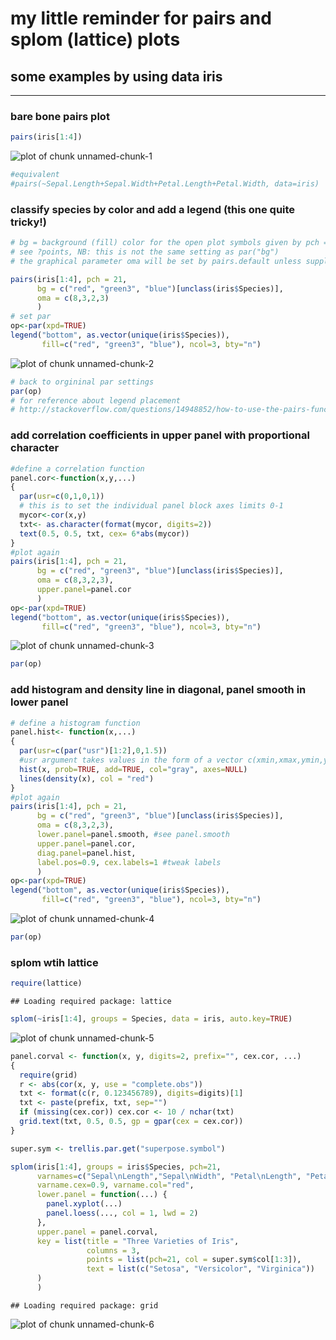 # my little reminder for pairs and splom (lattice) plots
## some examples by using data iris
*****

### bare bone pairs plot

```r
pairs(iris[1:4])
```

![plot of chunk unnamed-chunk-1](figure/unnamed-chunk-1.png) 

```r
#equivalent
#pairs(~Sepal.Length+Sepal.Width+Petal.Length+Petal.Width, data=iris)
```
### classify species by color and add a legend (this one quite tricky!)

```r
# bg = background (fill) color for the open plot symbols given by pch = 21
# see ?points, NB: this is not the same setting as par("bg")
# the graphical parameter oma will be set by pairs.default unless supplied as an argument here

pairs(iris[1:4], pch = 21,
      bg = c("red", "green3", "blue")[unclass(iris$Species)],
      oma = c(8,3,2,3)      
      )
# set par  
op<-par(xpd=TRUE)
legend("bottom", as.vector(unique(iris$Species)),
       fill=c("red", "green3", "blue"), ncol=3, bty="n")
```

![plot of chunk unnamed-chunk-2](figure/unnamed-chunk-2.png) 

```r
# back to orgininal par settings
par(op)
# for reference about legend placement 
# http://stackoverflow.com/questions/14948852/how-to-use-the-pairs-function-combined-with-layout-in-r
```
### add correlation coefficients in upper panel with proportional character


```r
#define a correlation function
panel.cor<-function(x,y,...)
{
  par(usr=c(0,1,0,1))
  # this is to set the individual panel block axes limits 0-1
  mycor<-cor(x,y)
  txt<- as.character(format(mycor, digits=2))
  text(0.5, 0.5, txt, cex= 6*abs(mycor))
}
#plot again
pairs(iris[1:4], pch = 21,
      bg = c("red", "green3", "blue")[unclass(iris$Species)],
      oma = c(8,3,2,3), 
      upper.panel=panel.cor
      )
op<-par(xpd=TRUE)
legend("bottom", as.vector(unique(iris$Species)),
       fill=c("red", "green3", "blue"), ncol=3, bty="n")
```

![plot of chunk unnamed-chunk-3](figure/unnamed-chunk-3.png) 

```r
par(op)
```
### add histogram and density line in diagonal, panel smooth in lower panel


```r
# define a histogram function
panel.hist<- function(x,...)
{
  par(usr=c(par("usr")[1:2],0,1.5))
  #usr argument takes values in the form of a vector c(xmin,xmax,ymin,ymax)
  hist(x, prob=TRUE, add=TRUE, col="gray", axes=NULL)
  lines(density(x), col = "red")
}
#plot again
pairs(iris[1:4], pch = 21,
      bg = c("red", "green3", "blue")[unclass(iris$Species)],
      oma = c(8,3,2,3),
      lower.panel=panel.smooth, #see panel.smooth
      upper.panel=panel.cor,
      diag.panel=panel.hist,
      label.pos=0.9, cex.labels=1 #tweak labels
      )
op<-par(xpd=TRUE)
legend("bottom", as.vector(unique(iris$Species)),
       fill=c("red", "green3", "blue"), ncol=3, bty="n")
```

![plot of chunk unnamed-chunk-4](figure/unnamed-chunk-4.png) 

```r
par(op)
```
### splom wtih lattice



```r
require(lattice)
```

```
## Loading required package: lattice
```

```r
splom(~iris[1:4], groups = Species, data = iris, auto.key=TRUE)
```

![plot of chunk unnamed-chunk-5](figure/unnamed-chunk-5.png) 



```r
panel.corval <- function(x, y, digits=2, prefix="", cex.cor, ...)
{
  require(grid)
  r <- abs(cor(x, y, use = "complete.obs"))
  txt <- format(c(r, 0.123456789), digits=digits)[1]
  txt <- paste(prefix, txt, sep="")
  if (missing(cex.cor)) cex.cor <- 10 / nchar(txt)
  grid.text(txt, 0.5, 0.5, gp = gpar(cex = cex.cor))
}

super.sym <- trellis.par.get("superpose.symbol")

splom(iris[1:4], groups = iris$Species, pch=21,
      varnames=c("Sepal\nLength","Sepal\nWidth", "Petal\nLength", "Petal\nWidth"),
      varname.cex=0.9, varname.col="red",
      lower.panel = function(...) {
        panel.xyplot(...)
        panel.loess(..., col = 1, lwd = 2)
      },
      upper.panel = panel.corval,
      key = list(title = "Three Varieties of Iris",
                 columns = 3, 
                 points = list(pch=21, col = super.sym$col[1:3]),
                 text = list(c("Setosa", "Versicolor", "Virginica"))
      )
      ) 
```

```
## Loading required package: grid
```

![plot of chunk unnamed-chunk-6](figure/unnamed-chunk-6.png) 


